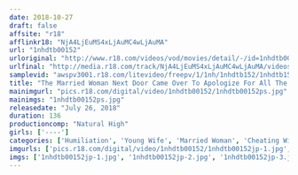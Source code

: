 ```yaml
---
date: 2018-10-27
draft: false
affsite: "r18"
afflinkr18: "NjA4LjEuMS4xLjAuMC4wLjAuMA"
url: "1nhdtb00152"
urloriginal: "http://www.r18.com/videos/vod/movies/detail/-/id=1nhdtb00152"
urlfinal: "http://media.r18.com/track/NjA4LjEuMS4xLjAuMC4wLjAuMA/videos/vod/movies/detail/-/id=1nhdtb00152"
samplevid: "awspv3001.r18.com/litevideo/freepv/1/1nh/1nhdtb152/1nhdtb152_dmb_w.mp4"
title: "The Married Woman Next Door Came Over To Apologize For All The Noise She Was Making So I Made Her Get On Her Hands And Knees And I Blasted Her With A Deep Throat Blowjob Ejaculation 2"
mainimgurl: "pics.r18.com/digital/video/1nhdtb00152/1nhdtb00152ps.jpg"
mainimgs: "1nhdtb00152ps.jpg"
releasedate: "July 26, 2018"
duration: 136
productioncomp: "Natural High"
girls: ['----']
categories: ['Humiliation', 'Young Wife', 'Married Woman', 'Cheating Wife', 'Deep Throat', 'Huge Dick - Large Dick', 'Hi-Def']
imgurls: ['pics.r18.com/digital/video/1nhdtb00152/1nhdtb00152jp-1.jpg', 'pics.r18.com/digital/video/1nhdtb00152/1nhdtb00152jp-2.jpg', 'pics.r18.com/digital/video/1nhdtb00152/1nhdtb00152jp-3.jpg', 'pics.r18.com/digital/video/1nhdtb00152/1nhdtb00152jp-4.jpg', 'pics.r18.com/digital/video/1nhdtb00152/1nhdtb00152jp-5.jpg', 'pics.r18.com/digital/video/1nhdtb00152/1nhdtb00152jp-6.jpg', 'pics.r18.com/digital/video/1nhdtb00152/1nhdtb00152jp-7.jpg', 'pics.r18.com/digital/video/1nhdtb00152/1nhdtb00152jp-8.jpg', 'pics.r18.com/digital/video/1nhdtb00152/1nhdtb00152jp-9.jpg', 'pics.r18.com/digital/video/1nhdtb00152/1nhdtb00152jp-10.jpg', 'pics.r18.com/digital/video/1nhdtb00152/1nhdtb00152jp-11.jpg', 'pics.r18.com/digital/video/1nhdtb00152/1nhdtb00152jp-12.jpg', 'pics.r18.com/digital/video/1nhdtb00152/1nhdtb00152jp-13.jpg', 'pics.r18.com/digital/video/1nhdtb00152/1nhdtb00152jp-14.jpg', 'pics.r18.com/digital/video/1nhdtb00152/1nhdtb00152jp-15.jpg', 'pics.r18.com/digital/video/1nhdtb00152/1nhdtb00152jp-16.jpg', 'pics.r18.com/digital/video/1nhdtb00152/1nhdtb00152jp-17.jpg', 'pics.r18.com/digital/video/1nhdtb00152/1nhdtb00152jp-18.jpg', 'pics.r18.com/digital/video/1nhdtb00152/1nhdtb00152jp-19.jpg', 'pics.r18.com/digital/video/1nhdtb00152/1nhdtb00152jp-20.jpg']
imgs: ['1nhdtb00152jp-1.jpg', '1nhdtb00152jp-2.jpg', '1nhdtb00152jp-3.jpg', '1nhdtb00152jp-4.jpg', '1nhdtb00152jp-5.jpg', '1nhdtb00152jp-6.jpg', '1nhdtb00152jp-7.jpg', '1nhdtb00152jp-8.jpg', '1nhdtb00152jp-9.jpg', '1nhdtb00152jp-10.jpg', '1nhdtb00152jp-11.jpg', '1nhdtb00152jp-12.jpg', '1nhdtb00152jp-13.jpg', '1nhdtb00152jp-14.jpg', '1nhdtb00152jp-15.jpg', '1nhdtb00152jp-16.jpg', '1nhdtb00152jp-17.jpg', '1nhdtb00152jp-18.jpg', '1nhdtb00152jp-19.jpg', '1nhdtb00152jp-20.jpg']
---
```

